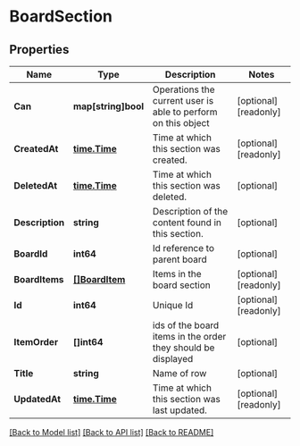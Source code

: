 # BoardSection

## Properties

Name | Type | Description | Notes
------------ | ------------- | ------------- | -------------
**Can** | **map[string]bool** | Operations the current user is able to perform on this object | [optional] [readonly] 
**CreatedAt** | [**time.Time**](time.Time.md) | Time at which this section was created. | [optional] [readonly] 
**DeletedAt** | [**time.Time**](time.Time.md) | Time at which this section was deleted. | [optional] 
**Description** | **string** | Description of the content found in this section. | [optional] 
**BoardId** | **int64** | Id reference to parent board | [optional] 
**BoardItems** | [**[]BoardItem**](BoardItem.md) | Items in the board section | [optional] [readonly] 
**Id** | **int64** | Unique Id | [optional] [readonly] 
**ItemOrder** | **[]int64** | ids of the board items in the order they should be displayed | [optional] 
**Title** | **string** | Name of row | [optional] 
**UpdatedAt** | [**time.Time**](time.Time.md) | Time at which this section was last updated. | [optional] [readonly] 

[[Back to Model list]](../README.md#documentation-for-models) [[Back to API list]](../README.md#documentation-for-api-endpoints) [[Back to README]](../README.md)


